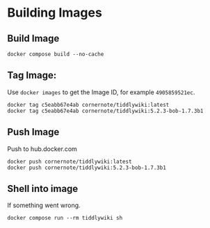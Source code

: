 # Building Images

## Build Image

```shell
docker compose build --no-cache
```

## Tag Image:

Use `docker images` to get the Image ID, for example `4905859521ec`.


```shell
docker tag c5eabb67e4ab cornernote/tiddlywiki:latest
docker tag c5eabb67e4ab cornernote/tiddlywiki:5.2.3-bob-1.7.3b1
```

## Push Image

Push to hub.docker.com

```shell
docker push cornernote/tiddlywiki:latest
docker push cornernote/tiddlywiki:5.2.3-bob-1.7.3b1
```

## Shell into image

If something went wrong.

```shell
docker compose run --rm tiddlywiki sh
```